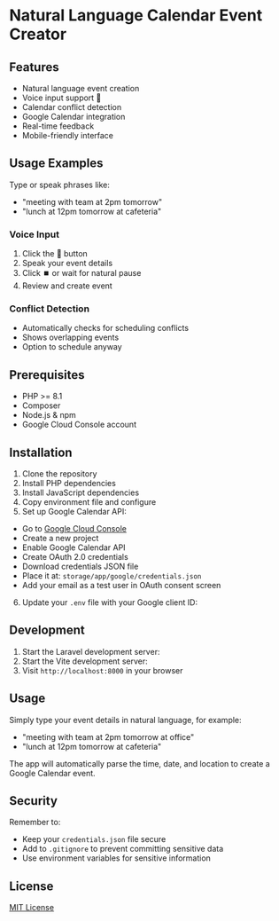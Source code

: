 # Natural Language Calendar Event Creator

## Features
- Natural language event creation
- Voice input support 🎤
- Calendar conflict detection
- Google Calendar integration
- Real-time feedback
- Mobile-friendly interface

## Usage Examples
Type or speak phrases like:
- "meeting with team at 2pm tomorrow"
- "lunch at 12pm tomorrow at cafeteria"

### Voice Input
1. Click the 🎤 button
2. Speak your event details
3. Click ⏹️ or wait for natural pause
4. Review and create event

### Conflict Detection
- Automatically checks for scheduling conflicts
- Shows overlapping events
- Option to schedule anyway

## Prerequisites

- PHP >= 8.1
- Composer
- Node.js & npm
- Google Cloud Console account

## Installation

1. Clone the repository
2. Install PHP dependencies
3. Install JavaScript dependencies
4. Copy environment file and configure
5. Set up Google Calendar API:
- Go to [Google Cloud Console](https://console.cloud.google.com)
- Create a new project
- Enable Google Calendar API
- Create OAuth 2.0 credentials
- Download credentials JSON file
- Place it at: `storage/app/google/credentials.json`
- Add your email as a test user in OAuth consent screen

6. Update your `.env` file with your Google client ID:


## Development

1. Start the Laravel development server:
2. Start the Vite development server:
3. Visit `http://localhost:8000` in your browser

## Usage

Simply type your event details in natural language, for example:
- "meeting with team at 2pm tomorrow at office"
- "lunch at 12pm tomorrow at cafeteria"

The app will automatically parse the time, date, and location to create a Google Calendar event.

## Security

Remember to:
- Keep your `credentials.json` file secure
- Add to `.gitignore` to prevent committing sensitive data
- Use environment variables for sensitive information

## License

[MIT License](LICENSE)